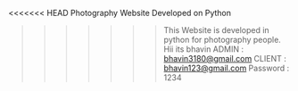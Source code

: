 <<<<<<< HEAD
Photography Website Developed on Python

> > > > > > > This Website is developed in python for photography people.
> > > > > > > Hii its bhavin
> > > > > > > ADMIN : bhavin3180@gmail.com
> > > > > > > CLIENT : bhavin123@gmail.com
> > > > > > > Password : 1234
